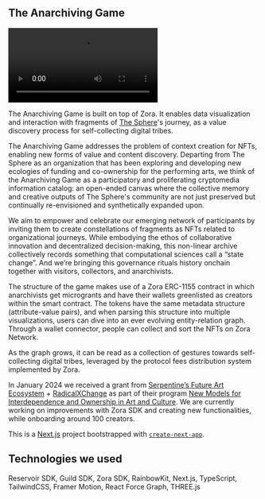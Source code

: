## The Anarchiving Game

<video src="https://github.com/vitorjaguat/anarchive/blob/main/public/anarchiving.mp4"></video>

The Anarchiving Game is built on top of Zora. It enables data visualization and interaction with fragments of [The Sphere](https://www.thesphere.as/)'s journey, as a value discovery process for self-collecting digital tribes.

The Anarchiving Game addresses the problem of context creation for NFTs, enabling new forms of value and content discovery. Departing from The Sphere as an organization that has been exploring and developing new ecologies of funding and co-ownership for the performing arts, we think of the Anarchiving Game as a participatory and proliferating cryptomedia information catalog: an open-ended canvas where the collective memory and creative outputs of The Sphere's community are not just preserved but continually re-envisioned and synthetically expanded upon.

We aim to empower and celebrate our emerging network of participants by inviting them to create constellations of fragments as NFTs related to organizational journeys. While embodying the ethos of collaborative innovation and decentralized decision-making, this non-linear archive collectively records something that computational sciences call a “state change”. And we’re bringing this governance rituals history onchain together with visitors, collectors, and anarchivists.

The structure of the game makes use of a Zora ERC-1155 contract in which anarchivists get microgrants and have their wallets greenlisted as creators within the smart contract. The tokens have the same metadata structure (attribute-value pairs), and when parsing this structure into multiple visualizations, users can dive into an ever evolving entity-relation graph. Through a wallet connector, people can collect and sort the NFTs on Zora Network.

As the graph grows, it can be read as a collection of gestures towards self-collecting digital tribes, leveraged by the protocol fees distribution system implemented by Zora.

In January 2024 we received a grant from [Serpentine’s Future Art Ecosystem](https://futureartecosystems.org/about/) + [RadicalXChange](https://www.radicalxchange.org/) as part of their program [New Models for Interdependence and Ownership in Art and Culture](https://proud-paprika-325.notion.site/The-winning-projects-from-our-Open-Call-for-New-Models-for-Interdependence-and-Ownership-in-Art-and--b36baccbfe094012834f52b05d87dc4b). We are currently working on improvements with Zora SDK and creating new functionalities, while onboarding around 100 creators.

This is a [Next.js](https://nextjs.org/) project bootstrapped with [`create-next-app`](https://github.com/vercel/next.js/tree/canary/packages/create-next-app).

## Technologies we used

Reservoir SDK, Guild SDK, Zora SDK, RainbowKit, Next.js, TypeScript, TailwindCSS, Framer Motion, React Force Graph, THREE.js
